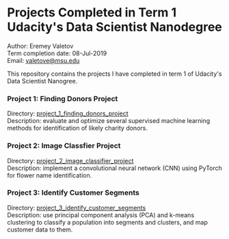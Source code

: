 # Projects Completed in Term 1 Udacity's Data Scientist Nanodegree
Author: Eremey Valetov  
Term completion date: 08-Jul-2019  
Email: valetove@msu.edu  

This repository contains the projects I have completed in term 1 of Udacity's Data Scientist Nanogree.

### Project 1: Finding Donors Project 
Directory: [project_1_finding_donors_project](../../tree/master/project_1_finding_donors_project)  
Description: evaluate and optimize several supervised machine learning methods for identification of likely charity donors. 

### Project 2: Image Classfier Project 
Directory: [project_2_image_classifier_project](../../tree/master/project_2_image_classifier_project)  
Description: implement a convolutional neural network (CNN) using PyTorch for flower name identification.

### Project 3: Identify Customer Segments
Directory: [project_3_identify_customer_segments](../../tree/master/project_3_identify_customer_segments)  
Description: use principal component analysis (PCA) and k-means clustering to classify a population into segments and clusters, and map customer data to them.